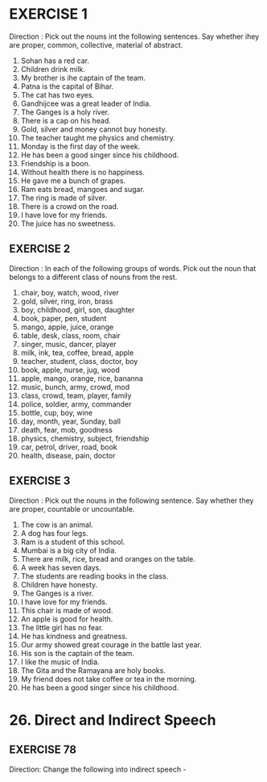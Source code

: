# EXERCISE 1

Direction : Pick out the nouns int the following sentences. Say whether ihey are proper, common, collective, material of abstract.

1. Sohan has a red car.
2. Children drink milk.
3. My brother is ihe captain of the team.
4. Patna is the capital of Bihar.
5. The cat has two eyes.
6. Gandhijcee was a great leader of India.
7. The Ganges is a holy river.
8. There is a cap on his head.
9. Gold, silver and money cannot buy honesty.
10. The teacher taught me physics and chemistry.
11. Monday is the first day of the week.
12. He has been a good singer since his childhood.
13. Friendship is a boon.
14. Without health there is no happiness.
15. He gave me a bunch of grapes.
16. Ram eats bread, mangoes and sugar.
17. The ring is made of silver.
18. There is a crowd on the road.
19. I have love for my friends.
20. The juice has no sweetness.

## EXERCISE 2

Direction : In each of the following groups of words. Pick out the noun that belongs to a different class of nouns from the rest.

1. chair, boy, watch, wood, river
2. gold, silver, ring, iron, brass
3. boy, childhood, girl, son, daughter
4. book, paper, pen, student
5. mango, apple, juice, orange
6. table, desk, class, room, chair
7. singer, music, dancer, player
8. milk, ink, tea, coffee, bread, apple
9. teacher, student, class, doctor, boy
10. book, apple, nurse, jug, wood
11. apple, mango, orange, rice, bananna
12. music, bunch, army, crowd, mod
13. class, crowd, team, player, family
14. police, soldier, army, commander
15. bottle, cup, boy, wine
16. day, month, year, Sunday, ball
17. death, fear, mob, goodness
18. physics, chemistry, subject, friendship
19. car, petrol, driver, road, book
20. health, disease, pain, doctor

## EXERCISE 3

Direction : Pick out the nouns in the following sentence. Say whether they are proper, countable or uncountable.

1. The cow is an animal.
2. A dog has four legs.
3. Ram is a student of this school.
4. Mumbai is a big city of India.
5. There are milk, rice, bread and oranges on the table.
6. A week has seven days.
7. The students are reading books in the class.
8. Children have honesty.
9. The Ganges is a river.
10. I have love for my friends.
11. This chair is made of wood.
12. An apple is good for health.
13. The little girl has no fear.
14. He has kindness and greatness.
15. Our army showed great courage in the battle last year.
16. His son is the captain of the team.
17. I like the music of India.
18. The Gita and the Ramayana are holy books.
19. My friend does not take coffee or tea in the morning.
20. He has been a good singer since his childhood.

# 26. Direct and Indirect Speech

## EXERCISE 78

Direction: Change the following into indirect speech -
